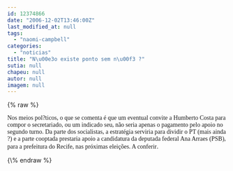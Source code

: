 ```yaml
---
id: 12374866
date: "2006-12-02T13:46:00Z"
last_modified_at: null
tags:
  - "naomi-campbell"
categories:
  - "noticias"
title: "N\u00e3o existe ponto sem n\u00f3 ?"
sutia: null
chapeu: null
autor: null
imagem: null
---
```

{\% raw %}
<p><FONT face=Verdana>Nos meios pol?ticos, o que se comenta é que um eventual convite a Humberto Costa para compor o secretariado, ou um indicado seu, não seria apenas o pagamento pelo apoio no segundo turno. Da parte dos socialistas, a estratégia serviria para dividir o PT (mais ainda ?) e a parte cooptada prestaria apoio a candidatura da deputada federal Ana Arraes (PSB), para a prefeitura do Recife, nas próximas eleições. A conferir</FONT>. </p>
{\% endraw %}